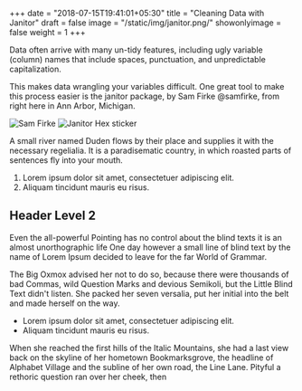 +++
date = "2018-07-15T19:41:01+05:30"
title = "Cleaning Data with Janitor"
draft = false
image = "/static/img/janitor.png/"
showonlyimage = false
weight = 1
+++

Data often arrive with many un-tidy features, including ugly variable (column) names that include spaces, punctuation, and unpredictable capitalization.

This makes data wrangling your variables difficult. One great tool to make this process easier is the janitor package, by Sam Firke @samfirke, from right here in Ann Arbor, Michigan.

![Sam Firke][1]
![Janitor Hex sticker][2]

A small river named Duden flows by their place and supplies it with the necessary regelialia. It is a paradisematic country, in which roasted parts of sentences fly into your mouth.

1. Lorem ipsum dolor sit amet, consectetuer adipiscing elit.
2. Aliquam tincidunt mauris eu risus.

## Header Level 2

Even the all-powerful Pointing has no control about the blind texts it is an almost unorthographic life One day however a small line of blind text by the name of Lorem Ipsum decided to leave for the far World of Grammar.

The Big Oxmox advised her not to do so, because there were thousands of bad Commas, wild Question Marks and devious Semikoli, but the Little Blind Text didn't listen. She packed her seven versalia, put her initial into the belt and made herself on the way.

* Lorem ipsum dolor sit amet, consectetuer adipiscing elit.
* Aliquam tincidunt mauris eu risus.

When she reached the first hills of the Italic Mountains, she had a last view back on the skyline of her hometown Bookmarksgrove, the headline of Alphabet Village and the subline of her own road, the Line Lane. Pityful a rethoric question ran over her cheek, then  

[1]: /img/samfirke.jpg
[2]: /img/janitor.png